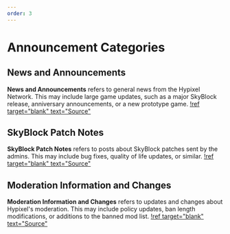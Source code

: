 ```yaml
---
order: 3
---
```

# Announcement Categories
## News and Announcements
**News and Announcements** refers to general news from the Hypixel Network. This may include large game updates, such as a major SkyBlock release, anniversary announcements, or a new prototype game.
[!ref target="blank" text="Source"](https://hypixel.net/forums/news-and-announcements.4/)

## SkyBlock Patch Notes
**SkyBlock Patch Notes** refers to posts about SkyBlock patches sent by the admins. This may include bug fixes, quality of life updates, or similar.
[!ref target="blank" text="Source"](https://hypixel.net/forums/skyblock-patch-notes.158/)

## Moderation Information and Changes
**Moderation Information and Changes** refers to updates and changes about Hypixel's moderation. This may include policy updates, ban length modifications, or additions to the banned mod list.
[!ref target="blank" text="Source"](https://hypixel.net/forums/moderation-information-and-changes.164/)